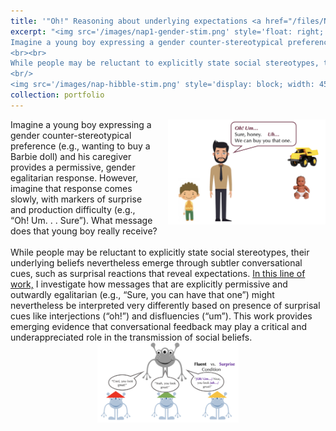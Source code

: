 ```yaml
---
title: '"Oh!" Reasoning about underlying expectations <a href="/files/NAP_morris_shaw_2024.pdf" target="_blank">'
excerpt: "<img src='/images/nap1-gender-stim.png' style='float: right; width: 50%; margin-left: 20px;'>
Imagine a young boy expressing a gender counter-stereotypical preference (e.g., wanting to buy a Barbie doll) and his caregiver provides a permissive, gender egalitarian response. However, imagine that response comes slowly, with markers of surprise and production difficulty (e.g., “Oh! Um. . . Sure”). What message does that young boy really receive? 
<br><br>
While people may be reluctant to explicitly state social stereotypes, their underlying beliefs nevertheless emerge through subtler conversational cues, such as surprisal reactions that reveal expectations. <a href='/files/NAP_morris_shaw_2024.pdf' target='_blank'>In this line of work,</a> I investigate how messages that are explicitly permissive and outwardly egalitarian (e.g., “Sure, you can have that one”) might nevertheless be interpreted very differently based on presence of surprisal cues like interjections (“oh!”) and disfluencies (“um”). This work provides emerging evidence that conversational feedback may play a critical and underappreciated role in the transmission of social beliefs.
<br/> 
<img src='/images/nap-hibble-stim.png' style='display: block; width: 45%; margin: auto'>"
collection: portfolio
---
```

<img src='/images/nap1-gender-stim.png' style='float: right; width: 50%; margin-left: 20px;'>
Imagine a young boy expressing a gender counter-stereotypical preference (e.g., wanting to buy a Barbie doll) and his caregiver provides a permissive, gender egalitarian response. However, imagine that response comes slowly, with markers of surprise and production difficulty (e.g., “Oh! Um. . . Sure”). What message does that young boy really receive?
<br><br>
While people may be reluctant to explicitly state social stereotypes, their underlying beliefs nevertheless emerge through subtler conversational cues, such as surprisal reactions that reveal expectations. <a href='/files/NAP_morris_shaw_2024.pdf' target='_blank'>In this line of work,</a> I investigate how messages that are explicitly permissive and outwardly egalitarian (e.g., “Sure, you can have that one”) might nevertheless be interpreted very differently based on presence of surprisal cues like interjections (“oh!”) and disfluencies (“um”). This work provides emerging evidence that conversational feedback may play a critical and underappreciated role in the transmission of social beliefs.
<img src='/images/nap-hibble-stim.png' style='display: block; width: 45%; margin: auto'>

